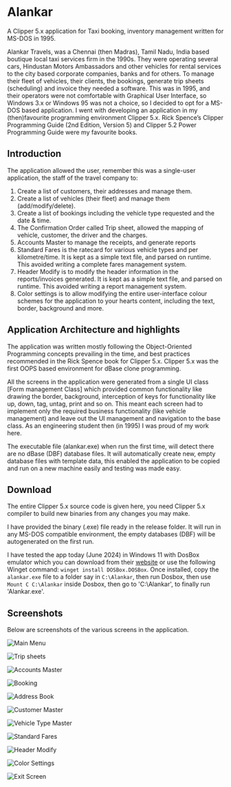 # Alankar
A Clipper 5.x application for Taxi booking, inventory management written for MS-DOS in 1995. 

Alankar Travels, was a Chennai (then Madras), Tamil Nadu, India based boutique local taxi services firm in the 1990s. They were operating several cars, Hindustan Motors Ambassadors and other vehicles for rental services to the city based corporate companies, banks and for others. To manage their fleet of vehicles, their clients, the bookings, generate trip sheets (scheduling) and invoice they needed a software. This was in 1995, and their operators were not comfortable with Graphical User Interface, so Windows 3.x or Windows 95 was not a choice, so I decided to opt for a MS-DOS based application. I went with developing an application in my (then)favourite programming environment Clipper 5.x. Rick Spence’s Clipper Programming Guide (2nd Edition, Version 5) and Clipper 5.2 Power Programming Guide were my favourite books. 

## Introduction
The application allowed the user, remember this was a single-user application, the staff of the travel company to:
1. Create a list of customers, their addresses and manage them.
1. Create a list of vehicles (their fleet) and manage them (add/modify/delete).
1. Create a list of bookings including the vehicle type requested and the date & time.
1. The Confirmation Order called Trip sheet, allowed the mapping of vehicle, customer, the driver and the charges.
1. Accounts Master to manage the receipts, and generate reports
1. Standard Fares is the ratecard for various vehicle types and per kilometre/time. It is kept as a simple text file, and parsed on runtime. This avoided writing a complete fares management system.
1. Header Modify is to modify the header information in the reports/invoices generated. It is kept as a simple text file, and parsed on runtime. This avoided writing a report management system.
1. Color settings is to allow modifying the entire user-interface colour schemes for the application to your hearts content, including the text, border, background and more. 

## Application Architecture and highlights
The application was written mostly following the Object-Oriented Programming concepts prevailing in the time, and best practices recommended in the Rick Spence book for Clipper 5.x. Clipper 5.x was the first OOPS based environment for dBase clone programming. 

All the screens in the application were generated from a single UI class [Form management Class] which provided common functionality like drawing the border, background, interception of keys for functionality like up, down, tag, untag, print and so on. This meant each screen had to implement only the required business functionality (like vehicle management) and leave out the UI management and navigation to the base class. As an engineering student then (in 1995) I was proud of my work here. 

The executable file (alankar.exe) when run the first time, will detect there are no dBase (DBF) database files. It will automatically create new, empty database files with template data, this enabled the application to be copied and run on a new machine easily and testing was made easy. 

## Download
The entire Clipper 5.x source code is given here, you need Clipper 5.x compiler to build new binaries from any changes you may make.

I have provided the binary (.exe) file ready in the release folder. It will run in any MS-DOS compatible environment, the empty databases (DBF) will be autogenerated on the first run. 

I have tested the app today (June 2024) in Windows 11 with DosBox emulator which you can download from their [website](https://www.dosbox.com/) or use the following Winget command: `winget install DOSBox.DOSBox`. Once installed, copy the `alankar.exe` file to a folder say in `C:\Alankar`, then run Dosbox, then use `Mount C C:\Alankar` inside Dosbox, then go to 'C:\Alankar', to finally run 'Alankar.exe'. 

## Screenshots 
Below are screenshots of the various screens in the application. 

![Main Menu](screenshots/MainMenu.png "Main Menu")

![Trip sheets](screenshots/TripSheets.png "Trip Sheets")

![Accounts Master](screenshots/AccountsMaster.png "Receipts")

![Booking](screenshots/Booking.png "Booking")

![Address Book](screenshots/Addressbook.png "Address Book")

![Customer Master](screenshots/CustomerMaster.png "Customer Master")

![Vehicle Type Master](screenshots/VehicleTypeMaster.png "Vehicle Type Master")

![Standard Fares](screenshots/StandardFares.png "Standard Fares")

![Header Modify](screenshots/HeaderModify.png "Header Modify")

![Color Settings](screenshots/ColorSettings.png "Color Settings")

![Exit Screen](screenshots/ExitScreen.png "Exit Screen")




